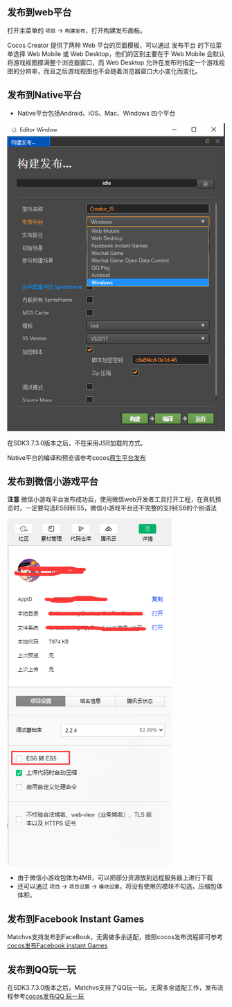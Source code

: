 ## 发布到web平台

打开主菜单的 `项目` -> `构建发布`，打开构建发布面板。

Cocos Creator 提供了两种 Web 平台的页面模板，可以通过 发布平台 的下拉菜单选择 Web Mobile 或 Web Desktop，他们的区别主要在于 Web Mobile 会默认将游戏视图撑满整个浏览器窗口，而 Web Desktop 允许在发布时指定一个游戏视图的分辨率，而且之后游戏视图也不会随着浏览器窗口大小变化而变化。

## 发布到Native平台

- Native平台包括Android、iOS、Mac、Windows 四个平台

![](creator项目发布img/1.png)

在SDK3.7.3.0版本之后，不在采用JSB加载的方式。

Native平台的编译和预览请参考cocos[原生平台发布](http://docs.cocos.com/creator/manual/zh/publish/publish-native.html)

## 发布到微信小游戏平台

**注意** 微信小游戏平台发布成功后，使用微信web开发者工具打开工程，在真机预览时，一定要勾选ES6转ES5，微信小游戏平台还不完整的支持ES6的个别语法

![](creator项目发布img/2.jpg)

- 由于微信小游戏包体为4MB，可以把部分资源放到远程服务器上进行下载
- 还可以通过 `项目` -> `项目设置` -> `模块设置`，将没有使用的模块不勾选，压缩包体体积。

## 发布到Facebook Instant Games

Matchvs支持发布到FaceBook，无需做多余适配，按照cocos发布流程即可参考[cocos发布Facebook instant Games](http://docs.cocos.com/creator/manual/zh/publish/publish-fb-instant-games.html)

## 发布到QQ玩一玩

在SDK3.7.3.0版本之后，Matchvs支持了QQ玩一玩。无需多余适配工作，发布流程参考[cocos发布QQ 玩一玩](http://docs.cocos.com/creator/manual/zh/publish/publish-qqplay.html)